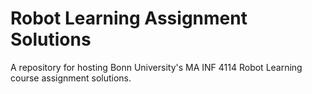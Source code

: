 # Robot Learning Assignment Solutions

A repository for hosting Bonn University's MA INF 4114 Robot Learning course
assignment solutions.
